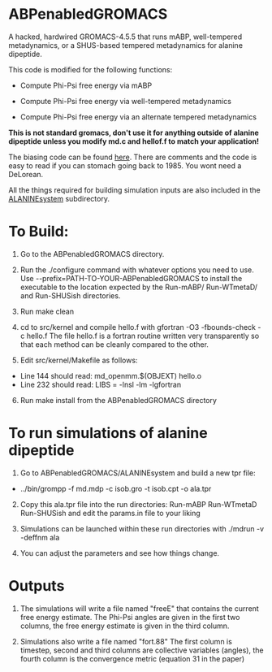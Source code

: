 # ABPenabledGROMACS
A hacked, hardwired GROMACS-4.5.5 that runs mABP, well-tempered metadynamics, or a SHUS-based tempered metadynamics for alanine dipeptide. 

This code is modified for the following functions:

- Compute Phi-Psi free energy via mABP

- Compute Phi-Psi free energy via well-tempered metadynamics

- Compute Phi-Psi free energy via an alternate tempered metadynamics

**This is not standard gromacs, don't use it for anything outside of alanine dipeptide unless you modify md.c and hellof.f to match your application!**

The biasing code can be found [here]. There are comments and the code is easy to read if you can stomach going back to 1985. You wont need a DeLorean.

All the things required for building simulation inputs are also included in the [ALANINEsystem] subdirectory.

# To Build:
1. Go to the ABPenabledGROMACS directory.

2. Run the ./configure command with whatever options you need to use. Use --prefix=PATH-TO-YOUR-ABPenabledGROMACS to install the executable to the location expected by the Run-mABP/ Run-WTmetaD/ and Run-SHUSish directories.

3. Run make clean

4. cd to src/kernel and compile hello.f with gfortran -O3 -fbounds-check -c hello.f The file hello.f is a fortran routine written very transparently so that each method can be cleanly compared to the other.

5. Edit src/kernel/Makefile as follows:
 - Line 144 should read: md_openmm.$(OBJEXT) hello.o
 - Line 232 should read: LIBS = -lnsl -lm -lgfortran

6. Run make install from the ABPenabledGROMACS directory

# To run simulations of alanine dipeptide
1. Go to ABPenabledGROMACS/ALANINEsystem and build a new tpr file:
 - ../bin/grompp -f md.mdp -c isob.gro -t isob.cpt -o ala.tpr

2. Copy this ala.tpr file into the run directories: Run-mABP Run-WTmetaD Run-SHUSish and edit the params.in file to your liking

3. Simulations can be launched within these run directories with ./mdrun -v -deffnm ala 

4. You can adjust the parameters and see how things change. 

# Outputs

1. The simulations will write a file named "freeE" that contains the current free energy estimate. The Phi-Psi angles are given in the first two columns, the free energy estimate is given in the third column.

2. Simulations also write a file named "fort.88" The first column is timestep, second and third columns are collective variables (angles), the fourth column is the convergence metric (equation 31 in the paper)

[here]: https://github.com/BradleyDickson/ABPenabledGROMACS/blob/master/ABPenabledGROMACS/src/kernel/hello.f
[ALANINEsystem]: https://github.com/BradleyDickson/ABPenabledGROMACS/tree/master/ABPenabledGROMACS/ALANINEsystem
